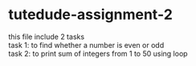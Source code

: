# tutedude-assignment-2
this file include 2 tasks
<br>
task 1: to find whether a number is even or odd
<br>
task 2: to print sum of integers from 1 to 50 using loop
